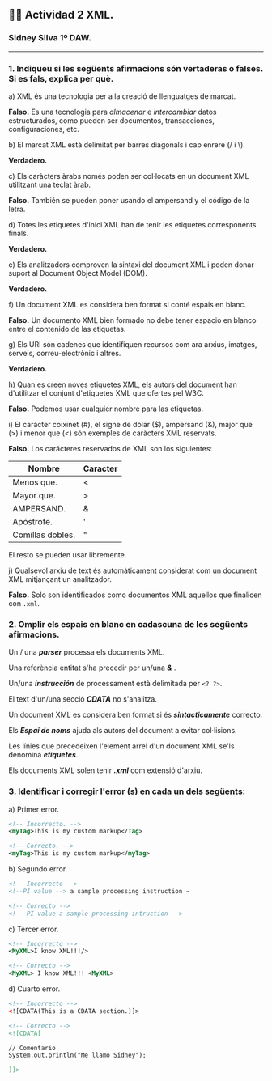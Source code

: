 ## 👩‍💻 Actividad 2 XML.
### Sidney Silva 1º DAW.
---
### **1. Indiqueu si les següents afirmacions són vertaderas o falses. Si es fals, explica per què.**

a) XML és una tecnologia per a la creació de llenguatges de marcat.

**Falso.** Es una tecnologia para *almacenar* e *intercambiar* datos estructurados, como pueden ser documentos, transacciones, configuraciones, etc.

b) El marcat XML està delimitat per barres diagonals i cap enrere (/ i \\).

**Verdadero.**

c) Els caràcters àrabs només poden ser col·locats en un document XML utilitzant una teclat àrab.

**Falso.** También se pueden poner usando el ampersand y el código de la letra.

d) Totes les etiquetes d'inici XML han de tenir les etiquetes corresponents finals.

**Verdadero.**

e) Els analitzadors comproven la  sintaxi del document XML i poden donar suport al Document Object Model (DOM).

**Verdadero.**

f) Un document XML es considera ben format si conté espais en blanc.

**Falso.** Un documento XML bien formado no debe tener espacio en blanco entre el contenido de las etiquetas.

g) Els URI són cadenes que identifiquen recursos com ara arxius, imatges, serveis, correu-electrònic i altres.

**Verdadero.**

h) Quan es creen noves etiquetes XML, els autors del document han d'utilitzar el conjunt d'etiquetes XML que ofertes pel W3C.

**Falso.** Podemos usar cualquier nombre para las etiquetas.

i) El caràcter coixinet (#), el signe de dòlar ($), ampersand (&), major que (>) i menor que (<) són exemples de caràcters XML reservats.

**Falso.** Los carácteres reservados de XML son los siguientes:

| Nombre | Caracter |
|--------|----------|
|Menos que. | < |
|Mayor que. | > |
|AMPERSAND. | & |
|Apóstrofe. | ' |
|Comillas dobles. | " |

El resto se pueden usar libremente.

j) Qualsevol arxiu de text és automàticament considerat com un document XML mitjançant un analitzador.

**Falso.** Solo son identificados como documentos XML aquellos que finalicen con `.xml`.

### 2. Omplir els espais en blanc en cadascuna de les següents afirmacions.

Un / una ***parser*** processa els documents XML.

Una referència entitat s'ha precedir per un/una	***&*** .

Un/una ***instrucción*** 	de processament està delimitada per `<? ?>`.

El text d'un/una secció ***CDATA*** no s'analitza.

Un document XML es considera ben format si és ***sintacticamente*** correcto.

Els ***Espai de noms*** ajuda als autors del document a evitar col·lisions.

Les línies que precedeixen l'element arrel d'un document XML se'ls denomina	***etiquetes***.

Els documents XML solen tenir ***.xml*** com extensió d'arxiu.


### 3. Identificar i corregir l'error (s) en cada un dels següents:
a) Primer  error.
```xml
<!-- Incorrecto. -->
<myTag>This is my custom markup</Tag>

<!-- Correcto. -->
<myTag>This is my custom markup</myTag>
```
b) Segundo error.
```xml
<!-- Incorrecto -->
<!--PI value --> a sample processing instruction →

<!-- Correcto -->
<!-- PI value a sample processing intruction -->
```
c) Tercer error.
```xml
<!-- Incorrecto -->
<MyXML>I know XML!!!/>

<!-- Correcto -->
<MyXML> I know XML!!! <MyXML>
```
d) Cuarto error.
```xml
<!-- Incorrecto -->
<![CDATA(This is a CDATA section.)]>

<!-- Correcto -->
<![CDATA[

// Comentario
System.out.println("Me llamo Sidney");

]]>
```




